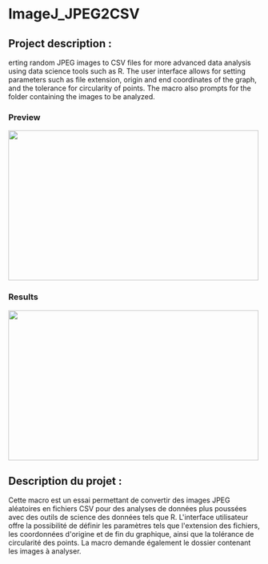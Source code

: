 # ImageJ_JPEG2CSV

## Project description :


erting random JPEG images to CSV files for more advanced data analysis using data science tools such as R. The user interface allows for setting parameters such as file extension, origin and end coordinates of the graph, and the tolerance for circularity of points. The macro also prompts for the folder containing the images to be analyzed.

### Preview

<img src="https://user-images.githubusercontent.com/106185720/217225170-e2f81d0b-b23e-4702-93e2-ffdfb871b365.PNG" width="500" height="300">

### Results 

<img src="https://user-images.githubusercontent.com/106185720/217227125-fad974c0-c943-4445-90da-c0749e2987f1.PNG" width="500" height="300">

## Description du projet :

Cette macro est un essai permettant de convertir des images JPEG aléatoires en fichiers CSV pour des analyses de données plus poussées avec des outils de science des données tels que R. L'interface utilisateur offre la possibilité de définir les paramètres tels que l'extension des fichiers, les coordonnées d'origine et de fin du graphique, ainsi que la tolérance de circularité des points. La macro demande également le dossier contenant les images à analyser.


